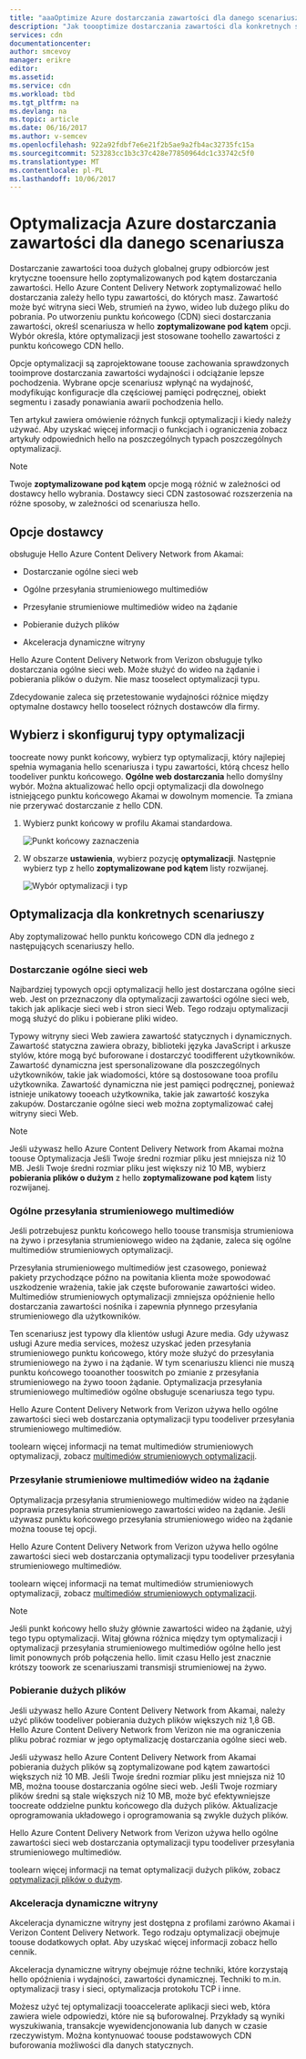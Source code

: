 ```yaml
---
title: "aaaOptimize Azure dostarczania zawartości dla danego scenariusza"
description: "Jak toooptimize dostarczania zawartości dla konkretnych scenariuszy"
services: cdn
documentationcenter: 
author: smcevoy
manager: erikre
editor: 
ms.assetid: 
ms.service: cdn
ms.workload: tbd
ms.tgt_pltfrm: na
ms.devlang: na
ms.topic: article
ms.date: 06/16/2017
ms.author: v-semcev
ms.openlocfilehash: 922a92fdbf7e6e21f2b5ae9a2fb4ac32735fc15a
ms.sourcegitcommit: 523283cc1b3c37c428e77850964dc1c33742c5f0
ms.translationtype: MT
ms.contentlocale: pl-PL
ms.lasthandoff: 10/06/2017
---
```

# <a name="optimize-azure-content-delivery-for-your-scenario"></a>Optymalizacja Azure dostarczania zawartości dla danego scenariusza

Dostarczanie zawartości tooa dużych globalnej grupy odbiorców jest krytyczne tooensure hello zoptymalizowanych pod kątem dostarczania zawartości. Hello Azure Content Delivery Network zoptymalizować hello dostarczania zależy hello typu zawartości, do których masz. Zawartość może być witryna sieci Web, strumień na żywo, wideo lub dużego pliku do pobrania. Po utworzeniu punktu końcowego (CDN) sieci dostarczania zawartości, określ scenariusza w hello **zoptymalizowane pod kątem** opcji. Wybór określa, które optymalizacji jest stosowane toohello zawartości z punktu końcowego CDN hello.

Opcje optymalizacji są zaprojektowane toouse zachowania sprawdzonych tooimprove dostarczania zawartości wydajności i odciążanie lepsze pochodzenia. Wybrane opcje scenariusz wpłynąć na wydajność, modyfikując konfiguracje dla częściowej pamięci podręcznej, obiekt segmentu i zasady ponawiania awarii pochodzenia hello. 

Ten artykuł zawiera omówienie różnych funkcji optymalizacji i kiedy należy używać. Aby uzyskać więcej informacji o funkcjach i ograniczenia zobacz artykuły odpowiednich hello na poszczególnych typach poszczególnych optymalizacji.

> [!NOTE]
> Twoje **zoptymalizowane pod kątem** opcje mogą różnić w zależności od dostawcy hello wybrania. Dostawcy sieci CDN zastosować rozszerzenia na różne sposoby, w zależności od scenariusza hello. 

## <a name="provider-options"></a>Opcje dostawcy

obsługuje Hello Azure Content Delivery Network from Akamai:

* Dostarczanie ogólne sieci web 

* Ogólne przesyłania strumieniowego multimediów

* Przesyłanie strumieniowe multimediów wideo na żądanie

* Pobieranie dużych plików

* Akceleracja dynamiczne witryny 

Hello Azure Content Delivery Network from Verizon obsługuje tylko dostarczania ogólne sieci web. Może służyć do wideo na żądanie i pobierania plików o dużym. Nie masz tooselect optymalizacji typu.

Zdecydowanie zaleca się przetestowanie wydajności różnice między optymalne dostawcy hello tooselect różnych dostawców dla firmy.

## <a name="select-and-configure-optimization-types"></a>Wybierz i skonfiguruj typy optymalizacji

toocreate nowy punkt końcowy, wybierz typ optymalizacji, który najlepiej spełnia wymagania hello scenariusza i typu zawartości, którą chcesz hello toodeliver punktu końcowego. **Ogólne web dostarczania** hello domyślny wybór. Można aktualizować hello opcji optymalizacji dla dowolnego istniejącego punktu końcowego Akamai w dowolnym momencie. Ta zmiana nie przerywać dostarczanie z hello CDN. 

1. Wybierz punkt końcowy w profilu Akamai standardowa.

    ![Punkt końcowy zaznaczenia ](./media/cdn-optimization-overview/01_Akamai.png)

2. W obszarze **ustawienia**, wybierz pozycję **optymalizacji**. Następnie wybierz typ z hello **zoptymalizowane pod kątem** listy rozwijanej.

    ![Wybór optymalizacji i typ](./media/cdn-optimization-overview/02_Select.png)

## <a name="optimization-for-specific-scenarios"></a>Optymalizacja dla konkretnych scenariuszy

Aby zoptymalizować hello punktu końcowego CDN dla jednego z następujących scenariuszy hello. 

### <a name="general-web-delivery"></a>Dostarczanie ogólne sieci web

Najbardziej typowych opcji optymalizacji hello jest dostarczana ogólne sieci web. Jest on przeznaczony dla optymalizacji zawartości ogólne sieci web, takich jak aplikacje sieci web i stron sieci Web. Tego rodzaju optymalizacji mogą służyć do pliku i pobierane pliki wideo.

Typowy witryny sieci Web zawiera zawartość statycznych i dynamicznych. Zawartość statyczna zawiera obrazy, biblioteki języka JavaScript i arkusze stylów, które mogą być buforowane i dostarczyć toodifferent użytkowników. Zawartość dynamiczna jest spersonalizowane dla poszczególnych użytkowników, takie jak wiadomości, które są dostosowane tooa profilu użytkownika. Zawartość dynamiczna nie jest pamięci podręcznej, ponieważ istnieje unikatowy tooeach użytkownika, takie jak zawartość koszyka zakupów. Dostarczanie ogólne sieci web można zoptymalizować całej witryny sieci Web. 

> [!NOTE]
> Jeśli używasz hello Azure Content Delivery Network from Akamai można toouse Optymalizacja Jeśli Twoje średni rozmiar pliku jest mniejsza niż 10 MB. Jeśli Twoje średni rozmiar pliku jest większy niż 10 MB, wybierz **pobierania plików o dużym** z hello **zoptymalizowane pod kątem** listy rozwijanej.

### <a name="general-media-streaming"></a>Ogólne przesyłania strumieniowego multimediów

Jeśli potrzebujesz punktu końcowego hello toouse transmisja strumieniowa na żywo i przesyłania strumieniowego wideo na żądanie, zaleca się ogólne multimediów strumieniowych optymalizacji.

Przesyłania strumieniowego multimediów jest czasowego, ponieważ pakiety przychodzące późno na powitania klienta może spowodować uszkodzenie wrażenia, takie jak częste buforowanie zawartości wideo. Multimediów strumieniowych optymalizacji zmniejsza opóźnienie hello dostarczania zawartości nośnika i zapewnia płynnego przesyłania strumieniowego dla użytkowników. 

Ten scenariusz jest typowy dla klientów usługi Azure media. Gdy używasz usługi Azure media services, możesz uzyskać jeden przesyłania strumieniowego punktu końcowego, który może służyć do przesyłania strumieniowego na żywo i na żądanie. W tym scenariuszu klienci nie muszą punktu końcowego tooanother tooswitch po zmianie z przesyłania strumieniowego na żywo tooon żądanie. Optymalizacja przesyłania strumieniowego multimediów ogólne obsługuje scenariusza tego typu.

Hello Azure Content Delivery Network from Verizon używa hello ogólne zawartości sieci web dostarczania optymalizacji typu toodeliver przesyłania strumieniowego multimediów.

toolearn więcej informacji na temat multimediów strumieniowych optymalizacji, zobacz [multimediów strumieniowych optymalizacji](cdn-media-streaming-optimization.md).

### <a name="video-on-demand-media-streaming"></a>Przesyłanie strumieniowe multimediów wideo na żądanie

Optymalizacja przesyłania strumieniowego multimediów wideo na żądanie poprawia przesyłania strumieniowego zawartości wideo na żądanie. Jeśli używasz punktu końcowego przesyłania strumieniowego wideo na żądanie można toouse tej opcji.

Hello Azure Content Delivery Network from Verizon używa hello ogólne zawartości sieci web dostarczania optymalizacji typu toodeliver przesyłania strumieniowego multimediów.

toolearn więcej informacji na temat multimediów strumieniowych optymalizacji, zobacz [multimediów strumieniowych optymalizacji](cdn-media-streaming-optimization.md).

> [!NOTE]
> Jeśli punkt końcowy hello służy głównie zawartości wideo na żądanie, użyj tego typu optymalizacji. Witaj główna różnica między tym optymalizacji i optymalizacji przesyłania strumieniowego multimediów ogólne hello jest limit ponownych prób połączenia hello. limit czasu Hello jest znacznie krótszy toowork ze scenariuszami transmisji strumieniowej na żywo.

### <a name="large-file-download"></a>Pobieranie dużych plików

Jeśli używasz hello Azure Content Delivery Network from Akamai, należy użyć plików toodeliver pobierania dużych plików większych niż 1,8 GB. Hello Azure Content Delivery Network from Verizon nie ma ograniczenia pliku pobrać rozmiar w jego optymalizację dostarczania ogólne sieci web.

Jeśli używasz hello Azure Content Delivery Network from Akamai pobierania dużych plików są zoptymalizowane pod kątem zawartości większych niż 10 MB. Jeśli Twoje średni rozmiar pliku jest mniejsza niż 10 MB, można toouse dostarczania ogólne sieci web. Jeśli Twoje rozmiary plików średni są stale większych niż 10 MB, może być efektywniejsze toocreate oddzielne punktu końcowego dla dużych plików. Aktualizacje oprogramowania układowego i oprogramowania są zwykle dużych plików.

Hello Azure Content Delivery Network from Verizon używa hello ogólne zawartości sieci web dostarczania optymalizacji typu toodeliver przesyłania strumieniowego multimediów.

toolearn więcej informacji na temat optymalizacji dużych plików, zobacz [optymalizacji plików o dużym](cdn-large-file-optimization.md).

### <a name="dynamic-site-acceleration"></a>Akceleracja dynamiczne witryny

 Akceleracja dynamiczne witryny jest dostępna z profilami zarówno Akamai i Verizon Content Delivery Network. Tego rodzaju optymalizacji obejmuje toouse dodatkowych opłat. Aby uzyskać więcej informacji zobacz hello cennik.

Akceleracja dynamiczne witryny obejmuje różne techniki, które korzystają hello opóźnienia i wydajności, zawartości dynamicznej. Techniki to m.in. optymalizacji trasy i sieci, optymalizacja protokołu TCP i inne. 

Możesz użyć tej optymalizacji tooaccelerate aplikacji sieci web, która zawiera wiele odpowiedzi, które nie są buforowalnej. Przykłady są wyniki wyszukiwania, transakcje wyewidencjonowania lub danych w czasie rzeczywistym. Można kontynuować toouse podstawowych CDN buforowania możliwości dla danych statycznych. 



